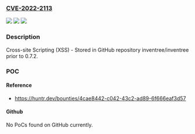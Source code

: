 ### [CVE-2022-2113](https://cve.mitre.org/cgi-bin/cvename.cgi?name=CVE-2022-2113)
![](https://img.shields.io/static/v1?label=Product&message=inventree%2Finventree&color=blue)
![](https://img.shields.io/static/v1?label=Version&message=n%2Fa&color=blue)
![](https://img.shields.io/static/v1?label=Vulnerability&message=CWE-79%20Improper%20Neutralization%20of%20Input%20During%20Web%20Page%20Generation%20('Cross-site%20Scripting')&color=brighgreen)

### Description

Cross-site Scripting (XSS) - Stored in GitHub repository inventree/inventree prior to 0.7.2.

### POC

#### Reference
- https://huntr.dev/bounties/4cae8442-c042-43c2-ad89-6f666eaf3d57

#### Github
No PoCs found on GitHub currently.

